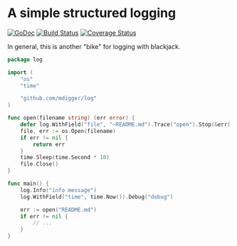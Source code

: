 # A simple structured logging

[![GoDoc](https://godoc.org/github.com/mdigger/log?status.svg)](https://godoc.org/github.com/mdigger/log)
[![Build Status](https://travis-ci.org/mdigger/log.svg)](https://travis-ci.org/mdigger/log)
[![Coverage Status](https://coveralls.io/repos/github/mdigger/log/badge.svg?branch=master)](https://coveralls.io/github/mdigger/log?branch=master)

In general, this is another "bike" for logging with blackjack.

```go
package log

import (
	"os"
	"time"

	"github.com/mdigger/log"
)

func open(filename string) (err error) {
	defer log.WithField("file", "~README.md").Trace("open").Stop(&err)
	file, err := os.Open(filename)
	if err != nil {
		return err
	}
	time.Sleep(time.Second * 10)
	file.Close()
}

func main() {
	log.Info("info message")
	log.WithField("time", time.Now()).Debug("debug")

	err := open("README.md")
	if err != nil {
		// ...
	}
}
```